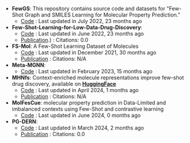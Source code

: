 - **FewGS**: This repository contains source code and datasets for "Few-Shot Graph and SMILES Learning for Molecular Property Prediction."
	- [Code](https://github.com/zixiaodan-99/FewGS) : Last updated in July 2022, 23 months ago
- **Few-Shot-Learning-for-Low-Data-Drug-Discovery**: 
	- [Code](https://github.com/danielvlla/Few-Shot-Learning-for-Low-Data-Drug-Discovery) : Last updated in June 2022, 23 months ago
	- [Publication](https://doi.org/10.1021/acscentsci.6b00367).) : Citations: 0.0
- **FS-Mol**: A Few-Shot Learning Dataset of Molecules
	- [Code](https://github.com/microsoft/FS-Mol/) : Last updated in December 2021, 30 months ago
	- [Publication](https://arxiv.org/abs/2002.08264v1) : Citations: N/A
- **Meta-MGNN**: 
	- [Code](https://github.com/zhichunguo/Meta-MGNN) : Last updated in February 2023, 15 months ago
- **MHNfs**: Context-enriched molecule representations improve few-shot drug discovery, available on **[HuggingFace](https://huggingface.co/spaces/ml-jku/mhnfs)**
	- [Code](https://github.com/ml-jku/MHNfs?tab=readme-ov-file#setup) : Last updated in April 2024, 1 months ago
	- [Publication](https://openreview.net/pdf?id=XrMWUuEevr) : Citations: N/A
- **MolFesCue**: molecular property prediction in Data-Limited and imbalanced contexts using Few-Shot and contrastive learning
	- [Code](https://github.com/zhangruochi/MolFeSCue) : Last updated in June 2024, 0 months ago
- **PG-DERN**: 
	- [Code](https://github.com/Bombtsti/PG-DERN) : Last updated in March 2024, 2 months ago
	- [Publication](https://doi.org/10.48550/arXiv.2107.07994) : Citations: 0.0
